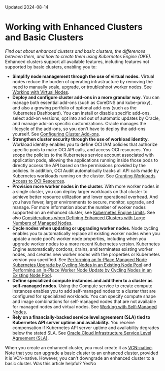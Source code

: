 Updated 2024-08-14
# Working with Enhanced Clusters and Basic Clusters
_Find out about enhanced clusters and basic clusters, the differences between them, and how to create them using Kubernetes Engine (OKE)._
Enhanced clusters support all available features, including features not supported by basic clusters, enabling you to:
  * **Simplify node management through the use of virtual nodes.** Virtual nodes reduce the burden of operating infrastructure by removing the need to manually scale, upgrade, or troubleshoot worker nodes. See [Working with Virtual Nodes](https://docs.oracle.com/en-us/iaas/Content/ContEng/Tasks/contengworkingwithvirtualnodes.htm#contengspecifyingvirtualnodes "Find out about virtual nodes, the differences between virtual nodes and managed nodes, and how to create virtual nodes using Kubernetes Engine \(OKE\).").
  * **Deploy and configure cluster add-ons in a more granular way.** You can manage both essential add-ons (such as CoreDNS and kube-proxy), and also a growing portfolio of optional add-ons (such as the Kubernetes Dashboard). You can install or disable specific add-ons, select add-on versions, opt into and out of automatic updates by Oracle, and manage add-on specific customizations. Oracle manages the lifecycle of the add-ons, so you don't have to deploy the add-ons yourself. See [Configuring Cluster Add-ons](https://docs.oracle.com/en-us/iaas/Content/ContEng/Tasks/contengconfiguringclusteraddons.htm#contengconfiguringclusteraddons "Find out about configuring cluster add-ons in clusters you create using Kubernetes Engine \(OKE\).").
  * **Strengthen cluster security through the use of workload identity.** Workload identity enables you to define OCI IAM policies that authorize specific pods to make OCI API calls, and access OCI resources. You scope the policies to the Kubernetes service account associated with application pods, allowing the applications running inside those pods to directly access the API based on the permissions provided by the policies. In addition, OCI Audit automatically tracks all API calls made by Kubernetes workloads running on the cluster. See [Granting Workloads Access to OCI Resources](https://docs.oracle.com/en-us/iaas/Content/ContEng/Tasks/contenggrantingworkloadaccesstoresources.htm#contengmanagingworkloads_topic-grantingworkloadaccesstoresources "Find out how to use the identity of a workload running on a Kubernetes cluster to grant the workload fine-grained access to other OCI resources using Kubernetes Engine \(OKE\).").
  * **Provision more worker nodes in the cluster.** With more worker nodes in a single cluster, you can deploy larger workloads on that cluster to achieve better resource utilization and lower operational overhead. And you have fewer, larger environments to secure, monitor, upgrade, and manage. For more information about the number of worker nodes supported on an enhanced cluster, see [Kubernetes Engine Limits](https://docs.oracle.com/iaas/Content/General/Concepts/servicelimits.htm#Container_Engine_for_Kubernetes_Limits). See also [Considerations when Defining Enhanced Clusters with Large Numbers of Managed Nodes](https://docs.oracle.com/en-us/iaas/Content/ContEng/Tasks/contenglargenodelimitconsiderations.htm#contenglargenodelimitconsiderations "Find out about limits and other factors to consider when creating enhanced clusters using Kubernetes Engine \(OKE\).").
  * **Cycle nodes when updating or upgrading worker nodes.** Node cycling enables you to automatically replace all existing worker nodes when you update a node pool's worker node properties, including when you upgrade worker nodes to a more recent Kubernetes version. Kubernetes Engine automatically cordons, drains, and terminates existing worker nodes, and creates new worker nodes with the properties or Kubernetes version you specified. See [Performing an In-Place Managed Node Kubernetes Upgrade by Cycling Nodes in an Existing Node Pool](https://docs.oracle.com/en-us/iaas/Content/ContEng/Tasks/contengupgradingk8sworkernode_topic-Performing_an_InPlace_Worker_Node_Upgrade_by_Cycling_an_Existing_Node_Pool.htm#contengupgradingk8sworkernode_topic-Performing_an_InPlace_Worker_Node_Upgrade_by_Cycling_an_Existing_Node_Pool "Find out how to upgrade the Kubernetes version on managed nodes in a node pool by changing properties of the existing node pool, and then cycling the nodes, using Kubernetes Engine \(OKE\).") and [Performing an In-Place Worker Node Update by Cycling Nodes in an Existing Node Pool](https://docs.oracle.com/en-us/iaas/Content/ContEng/Tasks/contengupgradingimageworkernode_topic-Performing_an_InPlace_Worker_Node_Update_By_Cycling_an_Existing_Node_Pool.htm#contengupgradingimageworkernode_topic-Performing_an_InPlace_Worker_Node_Update_By_Cycling_an_Existing_Node_Pool "Find out how to update the properties of worker nodes in a node pool by changing properties of the existing node pool, and then cycling the nodes, using Kubernetes Engine \(OKE\).").
  * **Define specialized compute instances and add them to a cluster as self-managed nodes.** Using the Compute service to create compute instances enables you to add self-managed nodes to a cluster that are configured for specialized workloads. You can specify compute shape and image combinations for self-managed nodes that are not available for managed nodes and virtual nodes. See [Working with Self-Managed Nodes](https://docs.oracle.com/en-us/iaas/Content/ContEng/Tasks/contengworkingwithselfmanagednodes.htm#contengworkingwithselfmanagednodes "Find out how to set up and use self-managed nodes with Kubernetes Engine.").
  * **Rely on a financially-backed service level agreement (SLA) tied to Kubernetes API server uptime and availability.** You receive compensation if Kubernetes API server uptime and availability degrades below the stated SLA. See [Oracle Cloud Infrastructure Service Level Agreement (SLA)](https://www.oracle.com/cloud/sla/).


When you create an enhanced cluster, you must create it as [VCN-native](https://docs.oracle.com/en-us/iaas/Content/ContEng/Tasks/contengfaqs.htm#VCN_Native_Clusters). Note that you can upgrade a basic cluster to an enhanced cluster, provided it is VCN-native. However, you can't downgrade an enhanced cluster to a basic cluster.
Was this article helpful?
YesNo

